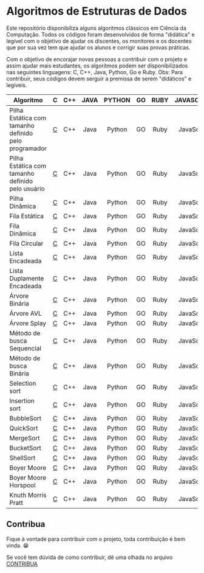 # Algoritmos de Estruturas de Dados

Este repositório disponibiliza alguns algoritmos clássicos em Ciência da Computação. Todos os códigos foram desenvolvidos de forma "didática" e legível com o objetivo de ajudar os discentes, os monitores e os docentes que por sua vez 
tem que ajudar os alunos e corrigir suas provas práticas. 

Com o objetivo de encorajar novas pessoas a contribuir com o projeto e assim ajudar mais estudantes, os algoritmos podem ser disponibilizados nas seguintes linguagens: C, C++, Java, Python, Go e Ruby.
Obs: Para contribuir, seus códigos devem serguir a premissa de serem "didáticos" e legíveis. 


|         Algoritmo         | C | C++ | JAVA | PYTHON | GO | RUBY | JAVASCRIPT|
|---------------------------|:--:|:--:|:----:|:------:|:--:|:----:|:----:|
|Pilha Estática com tamanho definido pelo programador| [C](https://github.com/fabriicioa/estruturaDeDados/blob/master/Linguagem%20C/Pilha/pilhaEstaticaPreDefinida.c) | C++ | Java | Python | GO | Ruby | JavaScript |
|Pilha Estática com tamanho definido pelo usuário| [C](https://github.com/fabriicioa/estruturaDeDados/blob/master/Linguagem%20C/Pilha/pilhaEstaticaPosDefinida.c) | C++ | Java | Python | GO | Ruby |JavaScript |
|Pilha Dinâmica| [C](https://github.com/fabriicioa/estruturaDeDados/blob/master/Linguagem%20C/Pilha/pilhaDinamica.c) | C++ | Java | Python | GO | Ruby |JavaScript |
|Fila Estática| [C](https://github.com/fabriicioa/estruturaDeDados/blob/master/Linguagem%20C/Fila/filaEstatica.c) | C++ | Java | Python | GO | Ruby |JavaScript |
|Fila Dinâmica| [C](https://github.com/fabriicioa/estruturaDeDados/blob/master/Linguagem%20C/Fila/filaDinamica.c) | C++ | Java | Python | GO | Ruby |JavaScript |
|Fila Circular| [C](https://github.com/fabriicioa/estruturaDeDados/blob/master/Linguagem%20C/Fila/filaEstaticaCircular.c) | C++ | Java | Python | GO | Ruby |JavaScript |
|Lista Encadeada| [C](https://github.com/fabriicioa/estruturaDeDados/blob/master/Linguagem%20C/Lista/listaEncadeada.c) | C++ | Java | Python | GO | Ruby |JavaScript |
|Lista Duplamente Encadeada| [C](https://github.com/fabriicioa/estruturaDeDados/blob/master/Linguagem%20C/Lista/listaDuplamenteEncadeada.c) | C++ | Java | Python | GO | Ruby |JavaScript |
|Árvore Binária| [C](https://github.com/fabriicioa/estruturaDeDados/blob/master/Linguagem%20C/Arvores/arvoreBinaria.c) | C++ | Java | Python | GO | Ruby |JavaScript |
|Árvore AVL| [C](https://github.com/fabriicioa/estruturaDeDados/blob/master/Linguagem%20C/Arvores/arvoreAVL.c) | C++ | Java | Python | GO | Ruby |JavaScript |
|Árvore Splay| [C](https://github.com/fabriicioa/estruturaDeDados/blob/master/Linguagem%20C/Arvores/arvoreSplay.c) | C++ | Java | Python | GO | Ruby |JavaScript |
|Método de busca Sequencial| [C](https://github.com/fabriicioa/estruturaDeDados/blob/master/Linguagem%20C/Busca/buscaSequencial.c) | C++ | Java | Python | GO | Ruby |JavaScript |
|Método de busca Binária| [C](https://github.com/fabriicioa/estruturaDeDados/blob/master/Linguagem%20C/Busca/buscaBinaria.c) | C++ | Java | Python | GO | Ruby |JavaScript |
|Selection sort| [C](https://github.com/fabriicioa/estruturaDeDados/blob/master/Linguagem%20C/Ordenacao/selectionSort.c) | C++ | Java | Python | GO | Ruby |JavaScript |
|Insertion sort| [C](https://github.com/fabriicioa/estruturaDeDados/blob/master/Linguagem%20C/Ordenacao/insertionSort.c) | C++ | Java | Python | GO | Ruby |JavaScript |
|BubbleSort| [C](https://github.com/fabriicioa/estruturaDeDados/blob/master/Linguagem%20C/Ordenacao/bubbleSort.c) | C++ | Java | Python | GO | Ruby |JavaScript |
|QuickSort| [C](https://github.com/fabriicioa/estruturaDeDados/blob/master/Linguagem%20C/Ordenacao/quickSort.c) | C++ | Java | Python | GO | Ruby |JavaScript |
|MergeSort| [C](https://github.com/fabriicioa/estruturaDeDados/blob/master/Linguagem%20C/Ordenacao/mergeSort.c) | C++ | Java | Python | GO | Ruby |JavaScript |
|BucketSort| [C](https://github.com/fabriicioa/estruturaDeDados/blob/master/Linguagem%20C/Ordenacao/bucketSort.c) | C++ | Java | Python | GO | Ruby |JavaScript |
|ShellSort| [C](https://github.com/fabriicioa/estruturaDeDados/blob/master/Linguagem%20C/Ordenacao/shellSort.c) | C++ | Java | Python | GO | Ruby |JavaScript |
|Boyer Moore| [C](https://github.com/fabriicioa/estruturaDeDados/blob/master/Linguagem%20C/Casamento%20de%20Padroes/boyerMoore.c) | C++ | Java | Python | GO | Ruby |JavaScript |
|Boyer Moore Horspool| [C](https://github.com/fabriicioa/estruturaDeDados/blob/master/Linguagem%20C/Casamento%20de%20Padroes/boyerMooreHorspool.c) | C++ | Java | Python | GO | Ruby |JavaScript |
|Knuth Morris Pratt| [C](https://github.com/fabriicioa/estruturaDeDados/blob/master/Linguagem%20C/Casamento%20de%20Padroes/knuthMorrisPratt.c) | C++ | Java | Python | GO | Ruby |JavaScript |


## Contribua

Fique à vontade para contribuir com o projeto, toda contribuição é bem vinda. :grin:

Se você tem dúvida de como contribuir, dê uma olhada no arquivo [CONTRIBUA](https://github.com/fabriicioa/estruturaDeDados/blob/master/Contribuindo.pdf)
